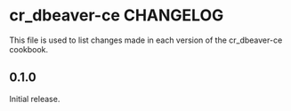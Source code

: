 # cr_dbeaver-ce CHANGELOG

This file is used to list changes made in each version of the cr_dbeaver-ce cookbook.

## 0.1.0

Initial release.
